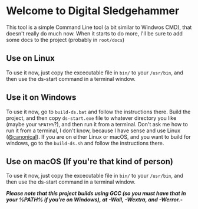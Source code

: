 # Welcome to Digital Sledgehammer

This tool is a simple Command Line tool (a bit similar to Windwos CMD), that doesn't really do much now.
When it starts to do more, I'll be sure to add some docs to the project (probably in `root/docs`)


## Use on Linux
To use it now, just copy the excecutable file in `bin/` to your `/usr/bin`, and then use the ds-start command in a terminal window.

## Use it on Windows
To use it now, go to `build-ds.bat` and follow the instructions there. Build the project, and then copy `ds-start.exe` file to whatever directory you like (maybe your `%PATH%`?), and then run it from a terminal. Don't ask me how to run it from a terminal, I don't know, because I have sense and use Linux (<a href="https://github.com/canonical">@canonical</a>). If you are on either Linux or macOS, and you want to build for windows, go to the `build-ds.sh` and follow the instructions there.

## Use on macOS (If you're that kind of person)
To use it now, just copy the excecutable file in `bin/` to your `/usr/bin`, and then use the ds-start command in a terminal window.

<b>*Please note that this project builds using GCC (so you must have that in your %PATH% if you're on Windows), at -Wall, -Wextra, and -Werror.*-</b>